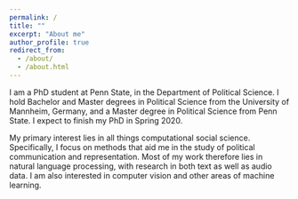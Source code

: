 ```yaml
---
permalink: /
title: ""
excerpt: "About me"
author_profile: true
redirect_from: 
  - /about/
  - /about.html
---
```


I am a PhD student at Penn State, in the Department of Political Science. I hold Bachelor and Master degrees in Political Science from the University of Mannheim, Germany, and a Master degree in Political Science from Penn State. I expect to finish my PhD in Spring 2020.

My primary interest lies in all things computational social science. Specifically, I focus on methods that aid me in the study of political communication and representation. Most of my work therefore lies in natural language processing, with research in both text as well as audio data. I am also interested in computer vision and other areas of machine learning.

